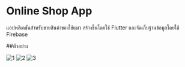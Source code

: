# Online Shop App

แอปพลิเคชันสำหรับขายสินค้าของใช้แมว สร้างขึ้นโดยใช้ Flutter และจัดเก็บฐานข้อมูลโดยใช้ Firebase 

##ตัวอย่าง

![1](https://github.com/YeanWK/online-shop-cat-app/assets/163988007/429a2ba7-b114-4edd-b526-1abbdfe88100)
![2](https://github.com/YeanWK/online-shop-cat-app/assets/163988007/913183af-a579-4d29-b58c-4ff031982e20)
![3](https://github.com/YeanWK/online-shop-cat-app/assets/163988007/4d6d5d6d-8e76-42d0-b301-b15140dbbb2d)
